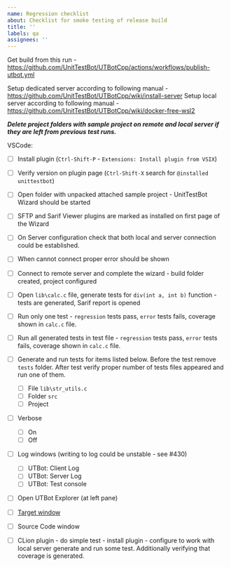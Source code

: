```yaml
---
name: Regression checklist
about: Checklist for smoke testing of release build
title: ''
labels: qa
assignees: ''
---
```


Get build from this run - https://github.com/UnitTestBot/UTBotCpp/actions/workflows/publish-utbot.yml

Setup dedicated server according to following manual - https://github.com/UnitTestBot/UTBotCpp/wiki/install-server
Setup local server according to following manual - https://github.com/UnitTestBot/UTBotCpp/wiki/docker-free-wsl2

_**Delete project folders with sample project on remote and local server if they are left from previous test runs.**_

VSCode:
- [ ] Install plugin (`Ctrl-Shift-P` - `Extensions: Install plugin from VSIX`)
- [ ] Verify version on plugin page (`Ctrl-Shift-X` search for `@installed unittestbot`)

- [ ] Open folder with unpacked attached sample project - UnitTestBot Wizard should be started
- [ ] SFTP and Sarif Viewer plugins are marked as installed on first page of the Wizard
- [ ] On Server configuration check that both local and server connection could be established.
- [ ] When cannot connect proper error should be shown
- [ ] Connect to remote server and complete the wizard - build folder created, project configured


- [ ] Open `lib\calc.c` file, generate tests for `div(int a, int b)` function - tests are generated, Sarif report is opened
- [ ] Run only one test - `regression` tests pass, `error` tests fails, coverage shown in `calc.c` file.
- [ ] Run all generated tests in test file - `regression` tests pass, `error` tests fails, coverage shown in `calc.c` file.


- [ ] Generate and run tests for items listed below. Before the test remove `tests` folder. After test verify proper number of tests files appeared and run one of them.
    - [ ] File `lib\str_utils.c`
    - [ ] Folder `src`
    - [ ] Project

- [ ] Verbose
    - [ ] On
    - [ ] Off

- [ ] Log windows (writing to log could be unstable - see #430)
    - [ ] UTBot: Client Log
    - [ ] UTBot: Server Log
    - [ ] UTBot: Test console

- [ ]  Open UTBot Explorer (at left pane)
- [ ] [Target window](https://github.com/UnitTestBot/UTBotCpp/wiki/targets)
- [ ] Source Code window

- [ ] CLion plugin - do simple test - install plugin - configure to work with local server generate and run some test. Additionally verifying that coverage is generated.
